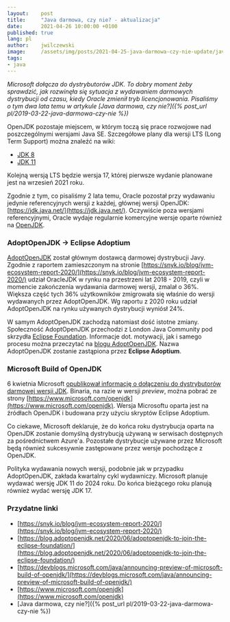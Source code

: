 ```yaml
---
layout:    post
title:     "Java darmowa, czy nie? - aktualizacja"
date:      2021-04-26 10:00:00 +0100
published: true
lang: pl
author:    jwilczewski
image:     /assets/img/posts/2021-04-25-java-darmowa-czy-nie-update/java-darmowa.png
tags:
- java
---
```


_Microsoft dołącza do dystrybutorów JDK. To dobry moment żeby sprawdzić, jak rozwinęła się sytuacja z wydawaniem darmowych dystrybucji od czasu, kiedy Oracle zmienił tryb licencjonowania. Pisaliśmy o tym dwa lata temu w artykule [Java darmowa, czy nie?]({% post_url pl/2019-03-22-java-darmowa-czy-nie %})_

OpenJDK pozostaje miejscem, w którym toczą się prace rozwojowe nad poszczególnymi wersjami Java SE. Szczegółowe plany dla wersji LTS (Long Term Support) można znaleźć na wiki:
* [JDK 8](https://wiki.openjdk.java.net/display/jdk8u/Main)
* [JDK 11](https://wiki.openjdk.java.net/display/JDKUpdates/JDK11u)

Kolejną wersją LTS będzie wersja 17, której pierwsze wydanie planowane jest na wrzesień 2021 roku.

Zgodnie z tym, co pisaliśmy 2 lata temu, Oracle pozostał przy wydawaniu jedynie referencyjnych wersji z każdej, głównej wersji OpenJDK: [https://jdk.java.net/](https://jdk.java.net/). Oczywiście poza wersjami referencyjnymi, Oracle wydaje regularnie komercyjne wersje oparte również na [OpenJDK](https://www.oracle.com/java/technologies/javase-downloads.html).

### AdoptOpenJDK -> Eclipse Adoptium

[AdoptOpenJDK](https://adoptopenjdk.net/) został głównym dostawcą darmowej dystrybucji Javy. Zgodnie z raportem zamieszczonym na stronie [https://snyk.io/blog/jvm-ecosystem-report-2020/](https://snyk.io/blog/jvm-ecosystem-report-2020/) udział OracleJDK w rynku na przestrzeni lat 2018 - 2019, czyli w momencie zakończenia wydawania darmowej wersji, zmalał o 36%. Większa część tych 36% użytkowników zmigrowała się właśnie do wersji wydawanych przez AdoptOpenJDK. Wg raportu z 2020 roku udział AdoptOpenJDK na rynku używanych dystrybucji wyniósł 24%.

W samym AdoptOpenJDK zachodzą natomiast dość istotne zmiany. Społeczność AdoptOpenJDK przechodzi z London Java Community pod skrzydła [Eclipse Foundation](https://www.eclipse.org/org/foundation/). Informacje dot. motywacji, jak i samego procesu można przeczytać na [blogu AdoptOpenJDK](https://blog.adoptopenjdk.net/2020/06/adoptopenjdk-to-join-the-eclipse-foundation/). Nazwa AdoptOpenJDK zostanie zastąpiona przez **Eclipse Adoptium**.

### Microsoft Build of OpenJDK

6 kwietnia Microsoft [opublikował informację o dołączeniu do dystrybutorów darmowej wersji JDK](https://devblogs.microsoft.com/java/announcing-preview-of-microsoft-build-of-openjdk/). Binaria, na razie w wersji *preview*, można pobrać ze strony [https://www.microsoft.com/openjdk](https://www.microsoft.com/openjdk). Wersja Microsoftu oparta jest na źródłach OpenJDK i budowana przy użyciu skryptów Eclipse Adoptium.

Co ciekawe, Microsoft deklaruje, że do końca roku dystrybucja oparta na OpenJDK zostanie domyślną dystrybucją używaną w serwisach dostępnych za pośrednictwem Azure'a. Pozostałe dystrybucje używane przez Microsoft będą również sukcesywnie zastępowane przez wersje pochodzące z OpenJDK.

Polityka wydawania nowych wersji, podobnie jak w przypadku AdoptOpenJDK, zakłada kwartalny cykl wydawniczy. Microsoft planuje wydawać wersję JDK 11 do 2024 roku. Do końca bieżącego roku planują również wydać wersję JDK 17.

### Przydatne linki
- [https://snyk.io/blog/jvm-ecosystem-report-2020/](https://snyk.io/blog/jvm-ecosystem-report-2020/)
- [https://blog.adoptopenjdk.net/2020/06/adoptopenjdk-to-join-the-eclipse-foundation/](https://blog.adoptopenjdk.net/2020/06/adoptopenjdk-to-join-the-eclipse-foundation/)
- [https://devblogs.microsoft.com/java/announcing-preview-of-microsoft-build-of-openjdk/](https://devblogs.microsoft.com/java/announcing-preview-of-microsoft-build-of-openjdk/)
- [https://www.microsoft.com/openjdk](https://www.microsoft.com/openjdk)
- [Java darmowa, czy nie?]({% post_url pl/2019-03-22-java-darmowa-czy-nie %})
